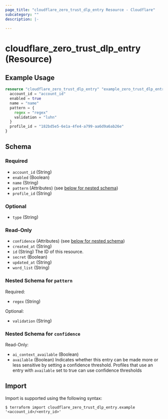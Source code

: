 ```yaml
---
page_title: "cloudflare_zero_trust_dlp_entry Resource - Cloudflare"
subcategory: ""
description: |-
  
---
```


# cloudflare_zero_trust_dlp_entry (Resource)



## Example Usage

```terraform
resource "cloudflare_zero_trust_dlp_entry" "example_zero_trust_dlp_entry" {
  account_id = "account_id"
  enabled = true
  name = "name"
  pattern = {
    regex = "regex"
    validation = "luhn"
  }
  profile_id = "182bd5e5-6e1a-4fe4-a799-aa6d9a6ab26e"
}
```

<!-- schema generated by tfplugindocs -->
## Schema

### Required

- `account_id` (String)
- `enabled` (Boolean)
- `name` (String)
- `pattern` (Attributes) (see [below for nested schema](#nestedatt--pattern))
- `profile_id` (String)

### Optional

- `type` (String)

### Read-Only

- `confidence` (Attributes) (see [below for nested schema](#nestedatt--confidence))
- `created_at` (String)
- `id` (String) The ID of this resource.
- `secret` (Boolean)
- `updated_at` (String)
- `word_list` (String)

<a id="nestedatt--pattern"></a>
### Nested Schema for `pattern`

Required:

- `regex` (String)

Optional:

- `validation` (String)


<a id="nestedatt--confidence"></a>
### Nested Schema for `confidence`

Read-Only:

- `ai_context_available` (Boolean)
- `available` (Boolean) Indicates whether this entry can be made more or less sensitive by setting a confidence threshold.
Profiles that use an entry with `available` set to true can use confidence thresholds

## Import

Import is supported using the following syntax:

```shell
$ terraform import cloudflare_zero_trust_dlp_entry.example '<account_id>/<entry_id>'
```
